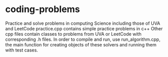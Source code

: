 # coding-problems
Practice and solve problems in computing Science including those of UVA and LeetCode
practice.cpp contains simple practice problems in c++
Other cpp files contain classes to problems from UVA or LeetCode with corresponding .h files. In order to compile and run, use run_algorithm.cpp, the main function for creating objects of these solvers and running them with test cases.
